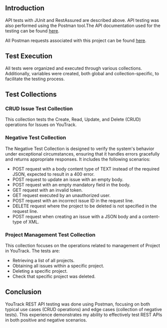 
## Introduction

API tests with JUnit and RestAssured are described above. 
API testing was also performed using the Postman tool.The API documentation used for the testing can be found [here](https://www.jetbrains.com/help/youtrack/devportal/youtrack-rest-api.html).

All Postman requests associated with this project can be found [here](https://www.postman.com/winter-astronaut-424930/workspace/api-testing-youtrack/overview).

## Test Execution

All tests were organized and executed through various collections. Additionally, variables were created, both global and collection-specific, to facilitate the testing process.

## Test Collections

### CRUD Issue Test Collection

This collection tests the Create, Read, Update, and Delete (CRUD) operations for Issues on YouTrack. 

### Negative Test Collection

The Negative Test Collection is designed to verify the system's behavior under exceptional circumstances, ensuring that it handles errors gracefully and returns appropriate responses. It includes the following scenarios:

- POST request with a body content type of TEXT instead of the required JSON, expected to result in a 400 error.
- POST request to update an issue with an empty body.
- POST request with an empty mandatory field in the body.
- GET request with an invalid token.
- GET request executed by an unauthorized user.
- POST request with an incorrect issue ID in the request line.
- DELETE request where the project to be deleted is not specified in the request line.
- POST request when creating an issue with a JSON body and a content-type of XML.

### Project Management Test Collection

This collection focuses on the operations related to management of Project in YouTrack. The tests are:

- Retrieving a list of all projects.
- Obtaining all issues within a specific project.
- Deleting a specific project.
- Check that specific project was deleted.

## Conclusion

YouTrack REST API testing was done using Postman, focusing on both typical use cases (CRUD operations) and edge cases (collection of negative tests). This experience demonstrates my ability to effectively test REST APIs in both positive and negative scenarios. 

